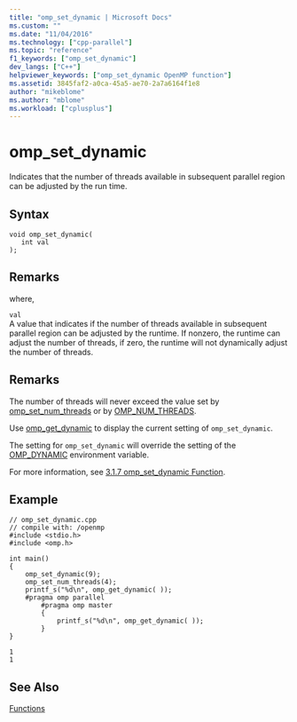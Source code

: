 ```yaml
---
title: "omp_set_dynamic | Microsoft Docs"
ms.custom: ""
ms.date: "11/04/2016"
ms.technology: ["cpp-parallel"]
ms.topic: "reference"
f1_keywords: ["omp_set_dynamic"]
dev_langs: ["C++"]
helpviewer_keywords: ["omp_set_dynamic OpenMP function"]
ms.assetid: 3845faf2-a0ca-45a5-ae70-2a7a6164f1e8
author: "mikeblome"
ms.author: "mblome"
ms.workload: ["cplusplus"]
---
```

# omp_set_dynamic
Indicates that the number of threads available in subsequent parallel region can be adjusted by the run time.  
  
## Syntax  
  
```  
void omp_set_dynamic(  
   int val  
);  
```  
  
## Remarks  
 where,  
  
 `val`  
 A value that indicates if the number of threads available in subsequent parallel region can be adjusted by the runtime.  If nonzero, the runtime can adjust the number of threads, if zero, the runtime will not dynamically adjust the number of threads.  
  
## Remarks  
 The number of threads will never exceed the value set by [omp_set_num_threads](../../../parallel/openmp/reference/omp-set-num-threads.md) or by [OMP_NUM_THREADS](../../../parallel/openmp/reference/omp-num-threads.md).  
  
 Use [omp_get_dynamic](../../../parallel/openmp/reference/omp-get-dynamic.md) to display the current setting of `omp_set_dynamic`.  
  
 The setting for `omp_set_dynamic` will override the setting of the [OMP_DYNAMIC](../../../parallel/openmp/reference/omp-dynamic.md) environment variable.  
  
 For more information, see [3.1.7 omp_set_dynamic Function](../../../parallel/openmp/3-1-7-omp-set-dynamic-function.md).  
  
## Example  
  
```  
// omp_set_dynamic.cpp  
// compile with: /openmp  
#include <stdio.h>  
#include <omp.h>  
  
int main()   
{  
    omp_set_dynamic(9);  
    omp_set_num_threads(4);  
    printf_s("%d\n", omp_get_dynamic( ));  
    #pragma omp parallel  
        #pragma omp master  
        {  
            printf_s("%d\n", omp_get_dynamic( ));  
        }  
}  
```  
  
```Output  
1  
1  
```  
  
## See Also  
 [Functions](../../../parallel/openmp/reference/openmp-functions.md)